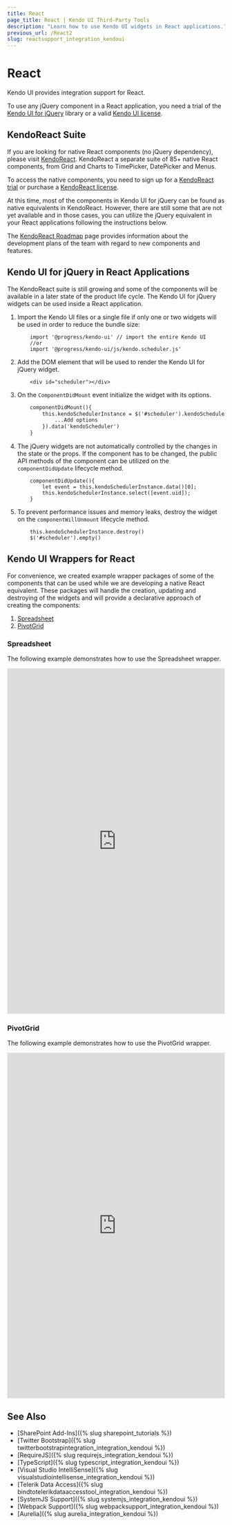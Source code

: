 ```yaml
---
title: React
page_title: React | Kendo UI Third-Party Tools
description: "Learn how to use Kendo UI widgets in React applications."
previous_url: /React2
slug: reactsupport_integration_kendoui
---
```


# React

Kendo UI provides integration support for React.

To use any jQuery component in a React application, you need a trial of the [Kendo UI for jQuery](https://www.telerik.com/kendo-ui#jquery) library or a valid [Kendo UI license](https://www.telerik.com/purchase/kendo-ui).

## KendoReact Suite

If you are looking for native React components (no jQuery dependency), please visit [KendoReact](https://www.telerik.com/kendo-react-ui/).
KendoReact a separate suite of 85+ native React components, from Grid and Charts to TimePicker, DatePicker and Menus.

To access the native components, you need to sign up for a [KendoReact trial](https://www.telerik.com/download-login-v2-kendo-react-ui/) or purchase a [KendoReact license](https://www.telerik.com/kendo-react-ui/pricing/).

At this time, most of the components in Kendo UI for jQuery can be found as native equivalents in KendoReact. However, there are still some that are not yet available and in those cases, you can utilize the jQuery equivalent in your React applications following the instructions below.

The [KendoReact Roadmap](https://www.telerik.com/kendo-react-ui/roadmap/) page provides information about the development plans of the team with regard to new components and features.

## Kendo UI for jQuery in React Applications

The KendoReact suite is still growing and some of the components will be available in a later state of the product life cycle. The Kendo UI for jQuery widgets can be used inside a React application.

1. Import the Kendo UI files or a single file if only one or two widgets will be used in order to reduce the bundle size:

    ```
        import '@progress/kendo-ui' // import the entire Kendo UI
        //or
        import '@progress/kendo-ui/js/kendo.scheduler.js'
    ```

1. Add the DOM element that will be used to render the Kendo UI for jQuery widget.

    ```
        <div id="scheduler"></div>
    ```

1. On the `ComponentDidMount` event initialize the widget with its options.

    ```html
        componentDidMount(){
            this.kendoSchedulerInstance = $('#scheduler').kendoScheduler({
                ...Add options
            }).data('kendoScheduler')
        }
    ```

1. The jQuery widgets are not automatically controlled by the changes in the state or the props. If the component has to be changed, the public API methods of the component can be utilized on the `componentDidUpdate` lifecycle method.

    ```
        componentDidUpdate(){
            let event = this.kendoSchedulerInstance.data()[0];
            this.kendoSchedulerInstance.select([event.uid]);
        }
    ```

1. To prevent performance issues and memory leaks, destroy the widget on the `componentWillUnmount` lifecycle method.

    ```
        this.kendoSchedulerInstance.destroy()
        $('#scheduler').empty()
    ```

## Kendo UI Wrappers for React

For convenience, we created example wrapper packages of some of the components that can be used while we are developing a native React equivalent. These packages will handle the creation, updating and destroying of the widgets and will provide a declarative approach of creating the components:

1. [Spreadsheet](#spreadsheet)
1. [PivotGrid](#pivotgrid)

### Spreadsheet

The following example demonstrates how to use the Spreadsheet wrapper.

<iframe src="https://stackblitz.com/edit/kendo-react-spreadsheet?embed=1&file=app/main.js&hideNavigation=1&view=preview" frameborder="0" width="100%" height="800"></iframe>

### PivotGrid

The following example demonstrates how to use the PivotGrid wrapper.

<iframe src="https://stackblitz.com/edit/kendo-react-pivot-grid?embed=1&file=app/main.js&hideNavigation=1&view=preview" frameborder="0" width="100%" height="800"></iframe>

## See Also

* [SharePoint Add-Ins]({% slug sharepoint_tutorials %})
* [Twitter Bootstrap]({% slug twitterbootstrapintegration_integration_kendoui %})
* [RequireJS]({% slug requirejs_integration_kendoui %})
* [TypeScript]({% slug typescript_integration_kendoui %})
* [Visual Studio IntelliSense]({% slug visualstudiointellisense_integration_kendoui %})
* [Telerik Data Access]({% slug bindtotelerikdataaccesstool_integration_kendoui %})
* [SystemJS Support]({% slug systemjs_integration_kendoui %})
* [Webpack Support]({% slug webpacksupport_integration_kendoui %})
* [Aurelia]({% slug aurelia_integration_kendoui %})
